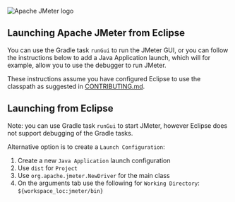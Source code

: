 ![Apache JMeter logo](https://shjmeter.shjtest.com/images/logo.svg)

## Launching Apache JMeter from Eclipse

You can use the Gradle task `runGui` to run the JMeter GUI, or you can follow the instructions
below to add a Java Application launch, which will for example, allow you to use the debugger to
run JMeter.

These instructions assume you have configured Eclipse to use the classpath
as suggested in [CONTRIBUTING.md](CONTRIBUTING.md).

## Launching from Eclipse

Note: you can use Gradle task `runGui` to start JMeter, however Eclipse does not support
debugging of the Gradle tasks.

Alternative option is to create a `Launch Configuration`:

1. Create a new `Java Application` launch configuration
1. Use `dist` for `Project`
1. Use `org.apache.jmeter.NewDriver` for the main class
1. On the arguments tab use the following for `Working Directory`: `${workspace_loc:jmeter/bin}`
